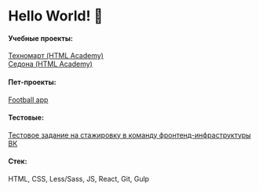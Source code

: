 # Hello World! 🖖

#### Учебные проекты:

[Техномарт (HTML Academy)](https://sonicfear96.github.io/1554867-technomart-29/)  
[Седона (HTML Academy)](https://sonicfear96.github.io/1554867-sedona-21/index.html)

#### Пет-проекты:

[Football app](https://sonicfear96.github.io/football-app/)

#### Тестовые:

[Тестовое задание на стажировку в команду фронтенд-инфраструктуры ВК](https://sonicfear96.github.io/vk-test/)


#### Стек:

HTML, CSS, Less/Sass, JS, React, Git, Gulp
